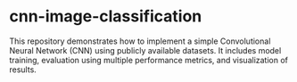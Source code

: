 # cnn-image-classification
This repository demonstrates how to implement a simple Convolutional Neural Network (CNN) using publicly available datasets. It includes model training, evaluation using multiple performance metrics, and visualization of results.
